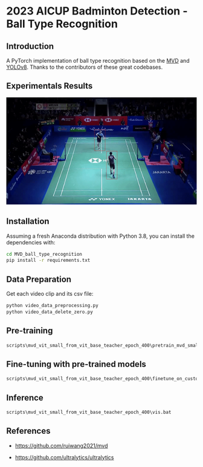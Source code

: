 # 2023 AICUP Badminton Detection - Ball Type Recognition

## Introduction

A PyTorch implementation of ball type recognition based on the [MVD](https://github.com/ruiwang2021/mvd) and [YOLOv8](https://github.com/ultralytics/ultralytics). Thanks to the contributors of these great codebases.


## Experimentals Results

![The video with less hit frames.](fig/video.gif)

## Installation

Assuming a fresh Anaconda distribution with Python 3.8, you can install the dependencies with:

```sh
cd MVD_ball_type_recognition
pip install -r requirements.txt
```

## Data Preparation

Get each video clip and its csv file:
```sh
python video_data_preprocessing.py
python video_data_delete_zero.py
```

## Pre-training

```sh
scripts\mvd_vit_small_from_vit_base_teacher_epoch_400\pretrain_mvd_small_on_custom.bat
```

## Fine-tuning with pre-trained models

```sh
scripts\mvd_vit_small_from_vit_base_teacher_epoch_400\finetune_on_custom.bat
```

## Inference

```sh
scripts\mvd_vit_small_from_vit_base_teacher_epoch_400\vis.bat
```

## References

+ https://github.com/ruiwang2021/mvd

+ https://github.com/ultralytics/ultralytics
